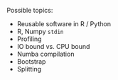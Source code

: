 Possible topics:

- Reusable software in R / Python
- R, Numpy `stdin`
- Profiling
- IO bound vs. CPU bound
- Numba compilation
- Bootstrap
- Splitting
